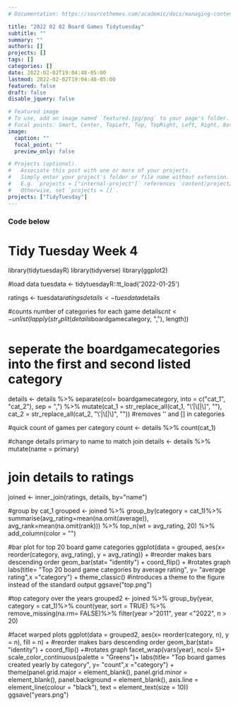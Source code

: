 ```yaml
---
# Documentation: https://sourcethemes.com/academic/docs/managing-content/

title: "2022 02 02 Board Games Tidytuesday"
subtitle: ""
summary: ""
authors: []
projects: []
tags: []
categories: []
date: 2022-02-02T19:04:48-05:00
lastmod: 2022-02-02T19:04:48-05:00
featured: false
draft: false
disable_jquery: false

# Featured image
# To use, add an image named `featured.jpg/png` to your page's folder.
# Focal points: Smart, Center, TopLeft, Top, TopRight, Left, Right, BottomLeft, Bottom, BottomRight.
image:
  caption: ""
  focal_point: ""
  preview_only: false

# Projects (optional).
#   Associate this post with one or more of your projects.
#   Simply enter your project's folder or file name without extension.
#   E.g. `projects = ["internal-project"]` references `content/project/deep-learning/index.md`.
#   Otherwise, set `projects = []`.
projects: ["TidyTuesday"]
---
```






### Code below

# Tidy Tuesday Week 4

library(tidytuesdayR)
library(tidyverse)
library(ggplot2)

#load data
tuesdata <- tidytuesdayR::tt_load('2022-01-25')

ratings <- tuesdata$ratings
details <- tuesdata$details

#counts number of categories for each game
details$cnt<-unlist(lapply(str_split(details$boardgamecategory, ","), length))

# seperate the boardgamecategories into the first and second listed category
details <- details %>%
  separate(col= boardgamecategory, into = c("cat_1", "cat_2"), sep = ",") %>%
  mutate(cat_1 = str_replace_all(cat_1, "\\'|\\[|\\]", ""),
         cat_2 = str_replace_all(cat_2, "\\'|\\[|\\]", "")) #removes '' and [] in categories

#quick count of games per category
count <- details %>% count(cat_1)


#change details primary to name to match join
details <- details %>%
  mutate(name = primary)

# join details to ratings
joined <- inner_join(ratings, details, by="name")

#group by cat_1
grouped <- joined %>%
  group_by(category = cat_1)%>%
  summarise(avg_rating=mean(na.omit(average)),
            avg_rank=mean(na.omit(rank))) %>%
  top_n(wt = avg_rating, 20) %>%
  add_column(color = "")

#bar plot for top 20 board game categories
ggplot(data = grouped, aes(x= reorder(category, avg_rating), y = avg_rating)) + #reorder makes bars descending order
  geom_bar(stat= "identity") +
  coord_flip() + #rotates graph
  labs(title= "Top 20 board game categories by average rating", y= "average rating",x ="category") +
  theme_classic() #introduces a theme to the figure instead of the standard output
ggsave("top.png")

#top category over the years
grouped2 <- joined %>%
  group_by(year, category = cat_1)%>%
  count(year, sort = TRUE) %>%
  remove_missing(na.rm= FALSE)%>%
  filter(year >"2011", year <"2022",
         n > 20)

#facet warped plots
ggplot(data = grouped2, aes(x= reorder(category, n), y = n), fill = n) + #reorder makes bars descending order
  geom_bar(stat= "identity") +
  coord_flip() +#rotates graph
  facet_wrap(vars(year), ncol= 5)+
  scale_color_continuous(palette = "Greens")+
  labs(title= "Top board games created yearly by category", y= "count",x ="category") +
  theme(panel.grid.major = element_blank(), panel.grid.minor = element_blank(),
        panel.background = element_blank(), axis.line = element_line(colour = "black"), text = element_text(size = 10))
ggsave("years.png")
